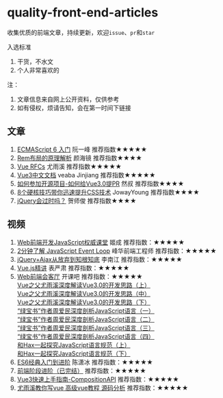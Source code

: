 # quality-front-end-articles
收集优质的前端文章，持续更新，欢迎`issue`、`pr`和`star`

入选标准
1. 干货，不水文
2. 个人非常喜欢的

注：
1. 文章信息来自网上公开资料，仅供参考
2. 如有侵权，烦请告知，会在第一时间下链接

## 文章
1. [ECMAScript 6 入门](https://es6.ruanyifeng.com)   阮一峰  推荐指数★★★★★
2. [Rem布局的原理解析](https://yanhaijing.com/css/2017/09/29/principle-of-rem-layout/)   颜海镜  推荐指数★★★★ 
3. [Vue RFCs](https://github.com/vuejs/rfcs)   尤雨溪  推荐指数★★★★★
4. [Vue3中文文档](https://www.vue3js.cn/docs/zh/guide/introduction.html)   veaba Jinjiang  推荐指数★★★★★  
5. [如何参加开源项目-如何给Vue3.0提PR](https://juejin.cn/post/6844904191744278542)   然叔  推荐指数★★★★  
6. [8个硬核技巧带你迅速提升CSS技术](https://juejin.cn/post/6908879198933221383)   JowayYoung  推荐指数★★★★  
7. [jQuery会过时吗？](https://www.zhihu.com/question/34892985/answer/60466608)   贺师俊  推荐指数★★★★  
## 视频
1. [Web前端开发JavaScript权威课堂](https://ke.qq.com/course/231577?taid=2841395744442521)  姬成  推荐指数：★★★★★
2. [2分钟了解 JavaScript Event Loop](https://www.bilibili.com/video/BV1kf4y1U7Ln?from=search&seid=2734638953578049157)  峰华前端工程师  推荐指数：★★★★★
3. [jQuery+Ajax从放弃到知根知底](https://www.bilibili.com/video/BV17W41137jn?from=search&seid=14022360126928211379)  李南江  推荐指数：★★★★★
4. [Vue.js精讲](https://www.bilibili.com/video/BV17x411J73h)  表严肃  推荐指数：★★★★★
5. [Web前端会客厅](https://space.bilibili.com/476967789/channel/detail?cid=136330)  开课吧  推荐指数：★★★★★<br>
[Vue之父尤雨溪深度解读Vue3.0的开发思路（上）](https://www.bilibili.com/video/BV1qC4y18721)<br>
[Vue之父尤雨溪深度解读Vue3.0的开发思路（中）](https://www.bilibili.com/video/BV1yK4y1s7Xh)<br>
[Vue之父尤雨溪深度解读Vue3.0的开发思路（下）](https://www.bilibili.com/video/BV1ai4y137pg)<br>
[“绿宝书”作者周爱民深度剖析JavaScript语言（一）](https://www.bilibili.com/video/BV1M5411a7GK)<br>
[“绿宝书”作者周爱民深度剖析JavaScript语言（二）](https://www.bilibili.com/video/BV1MK4y1v7a2)<br>
[“绿宝书”作者周爱民深度剖析JavaScript语言（三）](https://www.bilibili.com/video/BV16k4y117hE)<br>
[“绿宝书”作者周爱民深度剖析JavaScript语言（四）](https://www.bilibili.com/video/BV1sC4y187GW)<br>
[和Hax一起探究JavaScript语言规范（上）](https://www.bilibili.com/video/BV1xT4y1L7ui)<br>
[和Hax一起探究JavaScript语言规范（下）](https://www.bilibili.com/video/BV145411b7ok)
6. [ES6经典入门到进阶](https://ke.qq.com/course/421133?taid=3532215464389901)  陈潇冰  推荐指数：★★★★★
7. [前端阶段进阶（已完结）](https://www.bilibili.com/video/BV1oZ4y1V7tx)  推荐指数：★★★★★
8. [Vue3快速上手指南-CompositionAPI](https://space.bilibili.com/389008815?spm_id_from=333.788.b_765f7570696e666f.2)  推荐指数：★★★★★
9. [尤雨溪教你写vue 高级vue教程 源码分析](https://www.bilibili.com/video/BV1d4411v7UX?p=1)  推荐指数：★★★★★

